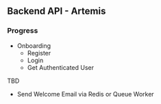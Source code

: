 ## Backend API - Artemis

### Progress

- Onboarding
  - Register
  - Login
  - Get Authenticated User

TBD

- Send Welcome Email via Redis or Queue Worker
